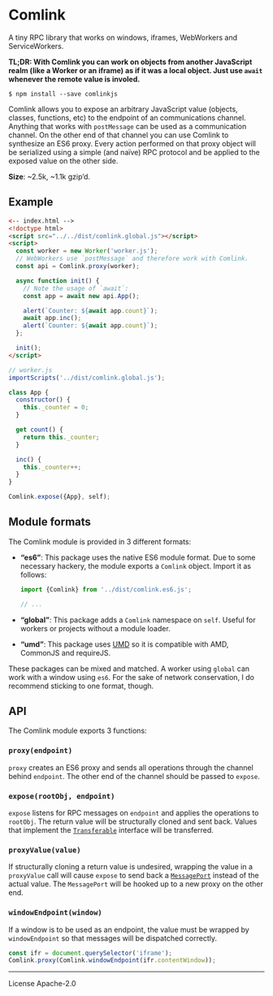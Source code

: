 # Comlink
A tiny RPC library that works on windows, iframes, WebWorkers and
ServiceWorkers.

**TL;DR: With Comlink you can work on objects from another JavaScript realm
(like a Worker or an iframe) as if it was a local object. Just use `await`
whenever the remote value is involed.**

```
$ npm install --save comlinkjs
```

Comlink allows you to expose an arbitrary JavaScript value (objects, classes,
functions, etc) to the endpoint of an communications channel. Anything that
works with `postMessage` can be used as a communication channel. On the other
end of that channel you can use Comlink to synthesize an ES6 proxy. Every action
performed on that proxy object will be serialized using a simple (and naïve) RPC
protocol and be applied to the exposed value on the other side.

**Size**: ~2.5k, ~1.1k gzip’d.


## Example

```html
<-- index.html -->
<!doctype html>
<script src="../../dist/comlink.global.js"></script>
<script>
  const worker = new Worker('worker.js');
  // WebWorkers use `postMessage` and therefore work with Comlink.
  const api = Comlink.proxy(worker);

  async function init() {
    // Note the usage of `await`:
    const app = await new api.App();

    alert(`Counter: ${await app.count}`);
    await app.inc();
    alert(`Counter: ${await app.count}`);
  };

  init();
</script>
```

```js
// worker.js
importScripts('../dist/comlink.global.js');

class App {
  constructor() {
    this._counter = 0;
  }

  get count() {
    return this._counter;
  }

  inc() {
    this._counter++;
  }
}

Comlink.expose({App}, self);
```

## Module formats

The Comlink module is provided in 3 different formats:

* **“es6”**: This package uses the native ES6 module format. Due to some
  necessary hackery, the module exports a `Comlink` object.
  Import it as follows:

  ```js
  import {Comlink} from '../dist/comlink.es6.js';

  // ...
  ```

* **“global”**: This package adds a `Comlink` namespace on `self`. Useful
  for workers or projects without a module loader.
* **“umd”**: This package uses [UMD] so it is compatible with AMD, CommonJS and
  requireJS.

These packages can be mixed and matched. A worker using `global` can work
with a window using `es6`. For the sake of network conservation, I do recommend
sticking to one format, though.

## API

The Comlink module exports 3 functions:

### `proxy(endpoint)`

`proxy` creates an ES6 proxy and sends all operations through the channel behind
`endpoint`. The other end of the channel should be passed to `expose`.

### `expose(rootObj, endpoint)`

`expose` listens for RPC messages on `endpoint` and applies the operations to
`rootObj`. The return value will be structurally cloned and sent back. Values
that implement the [`Transferable`][transferable] interface will be transferred.

### `proxyValue(value)`

If structurally cloning a return value is undesired, wrapping the value in a
`proxyValue` call will cause `expose` to send back a
[`MessagePort`][MessagePort] instead of the actual value. The `MessagePort` will
be hooked up to a new proxy on the other end.

### `windowEndpoint(window)`

If a window is to be used as an endpoint, the value must be wrapped by
`windowEndpoint` so that messages will be dispatched correctly.

```js
const ifr = document.querySelector('iframe');
Comlink.proxy(Comlink.windowEndpoint(ifr.contentWindow));
```


[UMD]: https://github.com/umdjs/umd
[transferable]: https://developer.mozilla.org/en-US/docs/Web/API/Transferable
[MessagePort]: https://developer.mozilla.org/en-US/docs/Web/API/MessagePort

---
License Apache-2.0
